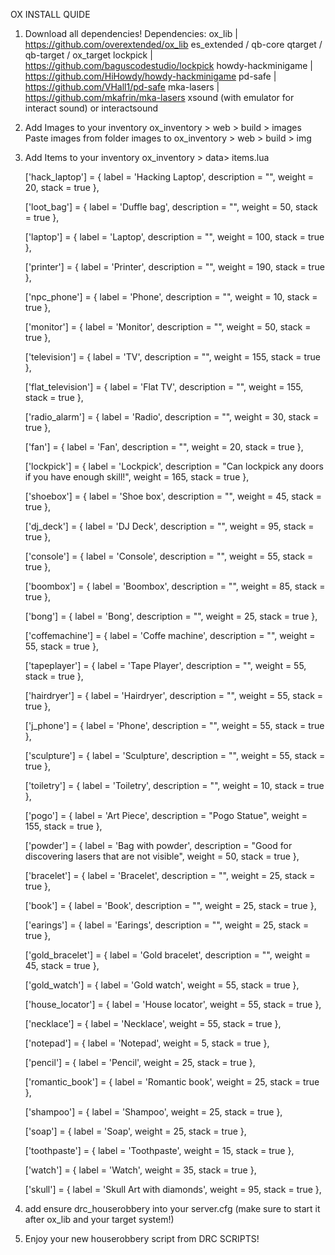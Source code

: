OX INSTALL QUIDE

1. Download all dependencies!
    Dependencies:
    ox_lib | https://github.com/overextended/ox_lib
    es_extended / qb-core
    qtarget / qb-target / ox_target
    lockpick | https://github.com/baguscodestudio/lockpick
	howdy-hackminigame | https://github.com/HiHowdy/howdy-hackminigame
	pd-safe |	https://github.com/VHall1/pd-safe
	mka-lasers | https://github.com/mkafrin/mka-lasers
	xsound (with emulator for interact sound) or interactsound

2. Add Images to your inventory
	ox_inventory > web > build > images
	Paste images from folder images to ox_inventory > web > build > img

3. Add Items to your inventory
	ox_inventory > data> items.lua

	['hack_laptop'] = {
		label = 'Hacking Laptop',
		description = "",
		weight = 20,
		stack = true
	},

	['loot_bag'] = {
		label = 'Duffle bag',
		description = "",
		weight = 50,
		stack = true
	},

	['laptop'] = {
		label = 'Laptop',
		description = "",
		weight = 100,
		stack = true
	},

	['printer'] = {
		label = 'Printer',
		description = "",
		weight = 190,
		stack = true
	},

	['npc_phone'] = {
		label = 'Phone',
		description = "",
		weight = 10,
		stack = true
	},

	['monitor'] = {
		label = 'Monitor',
		description = "",
		weight = 50,
		stack = true
	},

	['television'] = {
		label = 'TV',
		description = "",
		weight = 155,
		stack = true
	},

	['flat_television'] = {
		label = 'Flat TV',
		description = "",
		weight = 155,
		stack = true
	},

	['radio_alarm'] = {
		label = 'Radio',
		description = "",
		weight = 30,
		stack = true
	},

	['fan'] = {
		label = 'Fan',
		description = "",
		weight = 20,
		stack = true
	},

	['lockpick'] = {
		label = 'Lockpick',
		description = "Can lockpick any doors if you have enough skill!",
		weight = 165,
		stack = true
	},

	['shoebox'] = {
		label = 'Shoe box',
		description = "",
		weight = 45,
		stack = true
	},

	['dj_deck'] = {
		label = 'DJ Deck',
		description = "",
		weight = 95,
		stack = true
	},

	['console'] = {
		label = 'Console',
		description = "",
		weight = 55,
		stack = true
	},

	['boombox'] = {
		label = 'Boombox',
		description = "",
		weight = 85,
		stack = true
	},

	['bong'] = {
		label = 'Bong',
		description = "",
		weight = 25,
		stack = true
	},

	['coffemachine'] = {
		label = 'Coffe machine',
		description = "",
		weight = 55,
		stack = true
	},

	['tapeplayer'] = {
		label = 'Tape Player',
		description = "",
		weight = 55,
		stack = true
	},

	['hairdryer'] = {
		label = 'Hairdryer',
		description = "",
		weight = 55,
		stack = true
	},

	['j_phone'] = {
		label = 'Phone',
		description = "",
		weight = 55,
		stack = true
	},

	['sculpture'] = {
		label = 'Sculpture',
		description = "",
		weight = 55,
		stack = true
	},

	['toiletry'] = {
		label = 'Toiletry',
		description = "",
		weight = 10,
		stack = true
	},

	['pogo'] = {
		label = 'Art Piece',
		description = "Pogo Statue",
		weight = 155,
		stack = true
	},

	['powder'] = {
		label = 'Bag with powder',
		description = "Good for discovering lasers that are not visible",
		weight = 50,
		stack = true
	},

	['bracelet'] = {
		label = 'Bracelet',
		description = "",
		weight = 25,
		stack = true
	},

	['book'] = {
		label = 'Book',
		description = "",
		weight = 25,
		stack = true
	},

	['earings'] = {
		label = 'Earings',
		description = "",
		weight = 25,
		stack = true
	},

	['gold_bracelet'] = {
		label = 'Gold bracelet',
		description = "",
		weight = 45,
		stack = true
	},

	['gold_watch'] = {
		label = 'Gold watch',
		weight = 55,
		stack = true
	},

	['house_locator'] = {
		label = 'House locator',
		weight = 55,
		stack = true
	},

	['necklace'] = {
		label = 'Necklace',
		weight = 55,
		stack = true
	},

	['notepad'] = {
		label = 'Notepad',
		weight = 5,
		stack = true
	},

	['pencil'] = {
		label = 'Pencil',
		weight = 25,
		stack = true
	},

	['romantic_book'] = {
		label = 'Romantic book',
		weight = 25,
		stack = true
	},

	['shampoo'] = {
		label = 'Shampoo',
		weight = 25,
		stack = true
	},

	['soap'] = {
		label = 'Soap',
		weight = 25,
		stack = true
	},

	['toothpaste'] = {
		label = 'Toothpaste',
		weight = 15,
		stack = true
	},

	['watch'] = {
		label = 'Watch',
		weight = 35,
		stack = true
	},
		
	['skull'] = {
		label = 'Skull Art with diamonds',
		weight = 95,
		stack = true
	},

4. add ensure drc_houserobbery into your server.cfg (make sure to start it after ox_lib and your target system!)

5. Enjoy your new houserobbery script from DRC SCRIPTS!